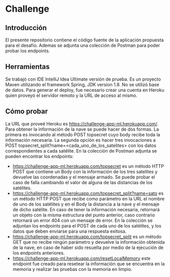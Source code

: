 # Challenge
## Introducción
El presente repositorio contiene el código fuente de la aplicación propuesta para el desafío. Ademas se adjunta una colección de Postman para poder probar los endpoints.
## Herramientas
Se trabajó con IDE IntelliJ Idea Ultimate versión de prueba. Es un proyecto Maven utilizando el framework Spring, JDK version 1.8. No se utilizó base de datos.
Para generar el deploy, fue necesario crear una cuenta en Heroku quien proveyó el servidor remoto y la URL de acceso al mismo.
## Cómo probar
La URL que proveé Heroku es https://challenge-app-ml.herokuapp.com/. 
Para obtener la información de la nave se puede hacer de dos formas. La primera es invocando al método POST topsecret cuyo body recibe toda la información necesaria. La segunda opción es hacer tres invocaciones a POST topsecret_split?name=<cada_uno_de_los_satelites> con los datos correspondientes a cada satélite.
En la colección de Postman adjunta se pueden encontrar los endpoints:
* https://challenge-app-ml.herokuapp.com/topsecret es un método HTTP POST que contiene un Body con la información de los tres satelites y devuelve las coordenadas y el mensaje armado. Se puede probar el caso de falla cambiando el valor de alguna de las distancias de los satélites.
* https://challenge-app-ml.herokuapp.com/topsecret_split?name=sato  es un método HTTP POST que recibe como parámetro en la URL el nombre de uno de los satélites y en el Body la distancia a la nave y el mensaje de dicho satélite. En caso de tener la información necesaria, retornará un objeto con la misma estructura del punto anterior, caso contrario retornará un error 404 con un mensaje de error. En la colección se adjuntan los endpoints para el POST de cada uno de los satélites, y los datos que deben enviarse para una respuesta exitosa.
* https://challenge-app-ml.herokuapp.com/topsecret_split es un método GET que no recibe ningún parámetro y devuelve la información obtenida de la nave, en caso de haber sido resuelta por medio de la ejecución de los endpoints anteriores.
* https://challenge-app-ml.herokuapp.com/resetLocalMemory este endpoint fue creado para resetear la información que se encuentra en la memoria y realizar las pruebas con la memoria en limpio.
